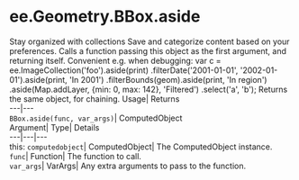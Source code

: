  
#  ee.Geometry.BBox.aside 
Stay organized with collections  Save and categorize content based on your preferences. 
Calls a function passing this object as the first argument, and returning itself. Convenient e.g. when debugging: 
var c = ee.ImageCollection('foo').aside(print)
.filterDate('2001-01-01', '2002-01-01').aside(print, 'In 2001')
.filterBounds(geom).aside(print, 'In region')
.aside(Map.addLayer, {min: 0, max: 142}, 'Filtered')
.select('a', 'b');
Returns the same object, for chaining.
Usage| Returns  
---|---  
`BBox.aside(func, var_args)`| ComputedObject  
Argument| Type| Details  
---|---|---  
this: `computedobject`| ComputedObject| The ComputedObject instance.  
`func`| Function| The function to call.  
`var_args`| VarArgs| Any extra arguments to pass to the function.  

